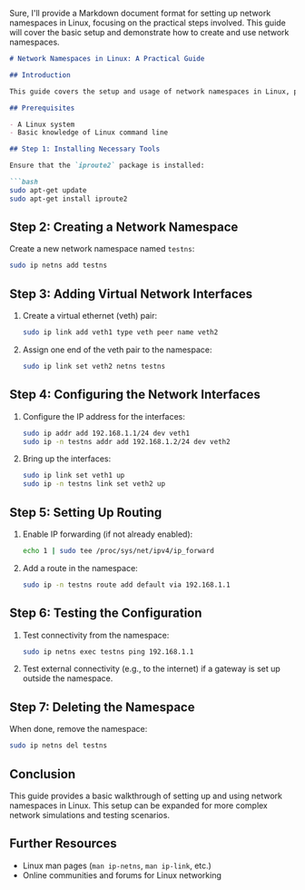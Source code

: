 Sure, I'll provide a Markdown document format for setting up network namespaces in Linux, focusing on the practical steps involved. This guide will cover the basic setup and demonstrate how to create and use network namespaces.

```markdown
# Network Namespaces in Linux: A Practical Guide

## Introduction

This guide covers the setup and usage of network namespaces in Linux, providing a practical approach to creating isolated network environments for testing and development.

## Prerequisites

- A Linux system
- Basic knowledge of Linux command line

## Step 1: Installing Necessary Tools

Ensure that the `iproute2` package is installed:

```bash
sudo apt-get update
sudo apt-get install iproute2
```

## Step 2: Creating a Network Namespace

Create a new network namespace named `testns`:

```bash
sudo ip netns add testns
```

## Step 3: Adding Virtual Network Interfaces

1. Create a virtual ethernet (veth) pair:

   ```bash
   sudo ip link add veth1 type veth peer name veth2
   ```

2. Assign one end of the veth pair to the namespace:

   ```bash
   sudo ip link set veth2 netns testns
   ```

## Step 4: Configuring the Network Interfaces

1. Configure the IP address for the interfaces:

   ```bash
   sudo ip addr add 192.168.1.1/24 dev veth1
   sudo ip -n testns addr add 192.168.1.2/24 dev veth2
   ```

2. Bring up the interfaces:

   ```bash
   sudo ip link set veth1 up
   sudo ip -n testns link set veth2 up
   ```

## Step 5: Setting Up Routing

1. Enable IP forwarding (if not already enabled):

   ```bash
   echo 1 | sudo tee /proc/sys/net/ipv4/ip_forward
   ```

2. Add a route in the namespace:

   ```bash
   sudo ip -n testns route add default via 192.168.1.1
   ```

## Step 6: Testing the Configuration

1. Test connectivity from the namespace:

   ```bash
   sudo ip netns exec testns ping 192.168.1.1
   ```

2. Test external connectivity (e.g., to the internet) if a gateway is set up outside the namespace.

## Step 7: Deleting the Namespace

When done, remove the namespace:

```bash
sudo ip netns del testns
```

## Conclusion

This guide provides a basic walkthrough of setting up and using network namespaces in Linux. This setup can be expanded for more complex network simulations and testing scenarios.

## Further Resources

- Linux man pages (`man ip-netns`, `man ip-link`, etc.)
- Online communities and forums for Linux networking
```

